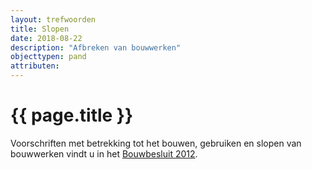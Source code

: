 ```yaml
---
layout: trefwoorden
title: Slopen
date: 2018-08-22
description: "Afbreken van bouwwerken"
objecttypen: pand
attributen:
---
```


# {{ page.title }}

Voorschriften met betrekking tot het bouwen, gebruiken en slopen van bouwwerken vindt u in het [Bouwbesluit 2012](http://wetten.overheid.nl/BWBR0030461).
